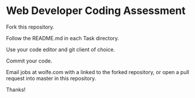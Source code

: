 # Web Developer Coding Assessment

Fork this repository. 

Follow the README.md in each Task directory.

Use your code editor and git client of choice. 

Commit your code. 

Email jobs at wolfe.com with a linked to the forked repository, or open a pull request into master in this repository.

Thanks!